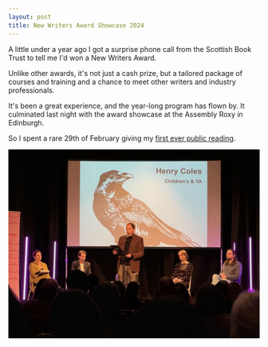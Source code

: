 ```yaml
---
layout: post
title: New Writers Award Showcase 2024
---
```


A little under a year ago I got a surprise phone call from the Scottish Book Trust to tell me I'd won a New Writers Award. 

Unlike other awards, it's not just a cash prize, but a tailored package of courses and training and a chance to meet other writers and industry professionals.

It's been a great experience, and the year-long program has flown by. It culminated last night with the award showcase at the Assembly Roxy in Edinburgh.

So I spent a rare 29th of February giving my [first ever public reading](https://www.youtube.com/watch?v=wEQeoOXGGL4&t=5220s).

![Me reading on stage](/assets/images/new_writers_awards.jpeg "Reading on stage")